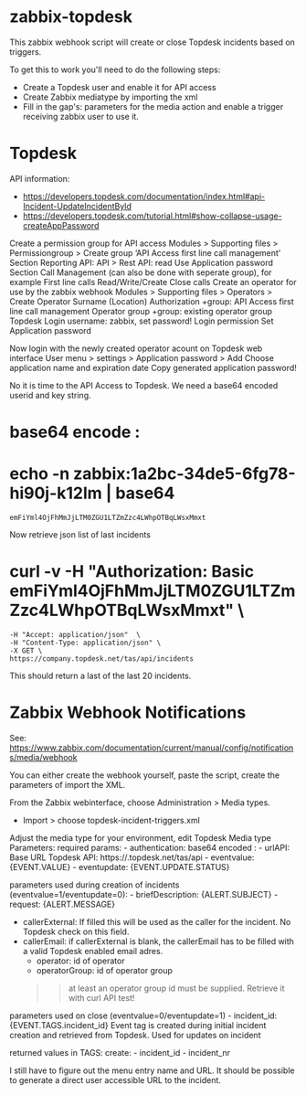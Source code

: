 # zabbix-topdesk
This zabbix webhook script will create or close Topdesk incidents based on triggers. 

To get this to work you'll need to do the following steps:
* Create a Topdesk user and enable it for API access
* Create Zabbix mediatype by importing the xml
* Fill in the gap's: parameters for the media action and enable a trigger receiving zabbix user to use it.


# Topdesk
API information:
- https://developers.topdesk.com/documentation/index.html#api-Incident-UpdateIncidentById
- https://developers.topdesk.com/tutorial.html#show-collapse-usage-createAppPassword

Create a permission group for API access
  Modules > Supporting files > Permissiongroup > Create group ‘API Access first line call management’
    Section Reporting API:
      API > Rest API: read
      Use Application password
    Section Call Management (can also be done with seperate group), for example
      First line calls
        Read/Write/Create
        Close calls
  Create an operator for use by the zabbix webhook
	  Modules > Supporting files > Operators > Create Operator
      Surname
      (Location)
      Authorization
        +group: API Access first line call management
      Operator group
        +group: existing operator group
      Topdesk Login
        username: zabbix, set password!
      Login permission
      Set Application password

Now login with the newly created operator acount on Topdesk web interface
  User menu > settings > Application password > Add
    Choose application name and expiration date
    Copy generated application password! 

No it is time to the API Access to Topdesk. We need a base64 encoded userid and key string. 
  # base64 encode <userid>:<application key>
  # echo -n zabbix:1a2bc-34de5-6fg78-hi90j-k12lm | base64
    emFiYml4OjFhMmJjLTM0ZGU1LTZmZzc4LWhpOTBqLWsxMmxt

Now retrieve json list of last incidents 
  # curl -v -H "Authorization: Basic emFiYml4OjFhMmJjLTM0ZGU1LTZmZzc4LWhpOTBqLWsxMmxt"  \
    -H "Accept: application/json"  \
    -H "Content-Type: application/json" \
    -X GET \
    https://company.topdesk.net/tas/api/incidents
This should return a last of the last 20 incidents.

# Zabbix Webhook Notifications
See: https://www.zabbix.com/documentation/current/manual/config/notifications/media/webhook

You can either create the webhook yourself, paste the script, create the parameters of import the XML.

From the Zabbix webinterface, choose Administration > Media types.
- Import > choose topdesk-incident-triggers.xml

Adjust the media type for your environment, edit Topdesk Media type
Parameters:
  required params:
	- authentication: base64 encoded <user>:<appkey>
	- urlAPI: Base URL Topdesk API: https://<company>.topdesk.net/tas/api
	- eventvalue: {EVENT.VALUE}
	- eventupdate: {EVENT.UPDATE.STATUS}

  parameters used during creation of incidents (eventvalue=1/eventupdate=0):
	- briefDescription: {ALERT.SUBJECT}
	- request: {ALERT.MESSAGE}
  - callerExternal: If filled this will be used as the caller for the incident. No Topdesk check on this field.
  - callerEmail: if callerExternal is blank, the callerEmail has to be filled with a valid Topdesk enabled email adres.
	- operator: id of operator
	- operatorGroup: id of operator group
	>> at least an operator group id must be supplied. Retrieve it with curl API test!

 parameters used on close (eventvalue=0/eventupdate=1)
	- incident_id: {EVENT.TAGS.incident_id}
		Event tag is created during initial incident creation and retrieved from Topdesk. Used for updates on incident

 returned values in TAGS:
	create:
		- incident_id
		- incident_nr
    
I still have to figure out the menu entry name and URL. It should be possible to generate a direct user
accessible URL to the incident.  
    
